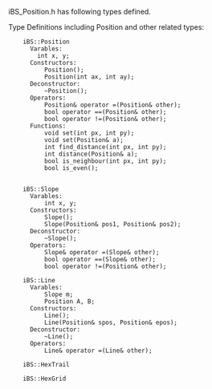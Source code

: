   iBS_Position.h has following types defined.
  
  Type Definitions including Position and other related types:
  
        iBS::Position
          Varables:
            int x, y;
          Constructors:
              Position();
              Position(int ax, int ay);
          Deconstructor:
              ~Position();
          Operators:
              Position& operator =(Position& other);
              bool operator ==(Position& other);
              bool operator !=(Position& other);
          Functions:
              void set(int px, int py); 
              void set(Position& a); 
              int find_distance(int px, int py);
              int distance(Position& a);
              bool is_neighbour(int px, int py);
              bool is_even();

        
        iBS::Slope
          Varables:
              int x, y;
          Constructors:
              Slope();
              Slope(Position& pos1, Position& pos2);
          Deconstructor:
              ~Slope();
          Operators:
              Slope& operator =(Slope& other);
              bool operator ==(Slope& other);
              bool operator !=(Position& other);
              
        iBS::Line
          Varables:
              Slope m;
              Position A, B;
          Constructors:
              Line();
              Line(Position& spos, Position& epos);
          Deconstructor:
              ~Line();
          Operators:
              Line& operator =(Line& other);
              
        iBS::HexTrail
        
        iBS::HexGrid
